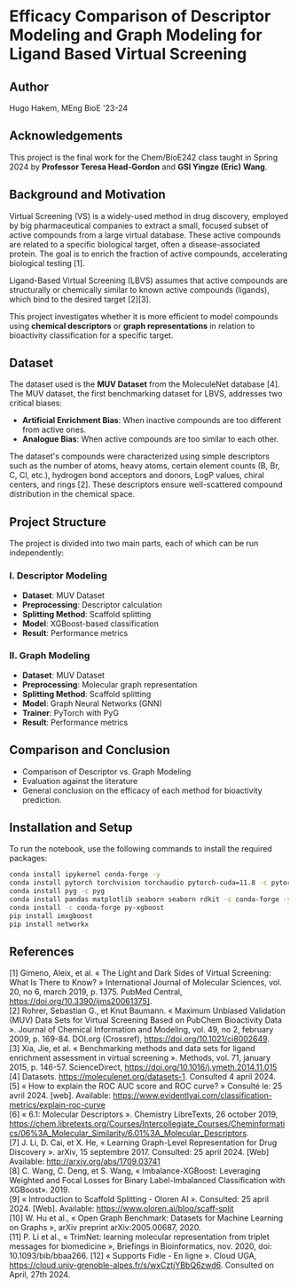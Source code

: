 # Efficacy Comparison of Descriptor Modeling and Graph Modeling for Ligand Based Virtual Screening

## Author
Hugo Hakem, MEng BioE '23-24

## Acknowledgements
This project is the final work for the Chem/BioE242 class taught in Spring 2024 by **Professor Teresa Head-Gordon** and **GSI Yingze (Eric) Wang**.

## Background and Motivation
Virtual Screening (VS) is a widely-used method in drug discovery, employed by big pharmaceutical companies to extract a small, focused subset of active compounds from a large virtual database. These active compounds are related to a specific biological target, often a disease-associated protein. The goal is to enrich the fraction of active compounds, accelerating biological testing [1].

Ligand-Based Virtual Screening (LBVS) assumes that active compounds are structurally or chemically similar to known active compounds (ligands), which bind to the desired target [2][3].

This project investigates whether it is more efficient to model compounds using **chemical descriptors** or **graph representations** in relation to bioactivity classification for a specific target.

## Dataset
The dataset used is the **MUV Dataset** from the MoleculeNet database [4]. The MUV dataset, the first benchmarking dataset for LBVS, addresses two critical biases:
- **Artificial Enrichment Bias**: When inactive compounds are too different from active ones.
- **Analogue Bias**: When active compounds are too similar to each other.

The dataset's compounds were characterized using simple descriptors such as the number of atoms, heavy atoms, certain element counts (B, Br, C, Cl, etc.), hydrogen bond acceptors and donors, LogP values, chiral centers, and rings [2]. These descriptors ensure well-scattered compound distribution in the chemical space.

## Project Structure
The project is divided into two main parts, each of which can be run independently:

### I. Descriptor Modeling
- **Dataset**: MUV Dataset
- **Preprocessing**: Descriptor calculation
- **Splitting Method**: Scaffold splitting
- **Model**: XGBoost-based classification
- **Result**: Performance metrics

### II. Graph Modeling
- **Dataset**: MUV Dataset
- **Preprocessing**: Molecular graph representation
- **Splitting Method**: Scaffold splitting
- **Model**: Graph Neural Networks (GNN)
- **Trainer**: PyTorch with PyG
- **Result**: Performance metrics

## Comparison and Conclusion
- Comparison of Descriptor vs. Graph Modeling
- Evaluation against the literature
- General conclusion on the efficacy of each method for bioactivity prediction.

## Installation and Setup
To run the notebook, use the following commands to install the required packages:

```bash
conda install ipykernel conda-forge -y
conda install pytorch torchvision torchaudio pytorch-cuda=11.8 -c pytorch -c nvidia
conda install pyg -c pyg
conda install pandas matplotlib seaborn seaborn rdkit -c conda-forge -y
conda install -c conda-forge py-xgboost
pip install imxgboost
pip install networkx
```

## References
[1] Gimeno, Aleix, et al. « The Light and Dark Sides of Virtual Screening: What Is There to Know? » International Journal of Molecular Sciences, vol. 20, no 6, march 2019, p. 1375. PubMed Central, https://doi.org/10.3390/ijms20061375].
<br>
[2] Rohrer, Sebastian G., et Knut Baumann. « Maximum Unbiased Validation (MUV) Data Sets for Virtual Screening Based on PubChem Bioactivity Data ». Journal of Chemical Information and Modeling, vol. 49, no 2, february 2009, p. 169-84. DOI.org (Crossref), https://doi.org/10.1021/ci8002649.
<br>
[3] Xia, Jie, et al. « Benchmarking methods and data sets for ligand enrichment assessment in virtual screening ». Methods, vol. 71, january 2015, p. 146-57. ScienceDirect, https://doi.org/10.1016/j.ymeth.2014.11.015
<br>
[4] Datasets. https://moleculenet.org/datasets-1. Consulted 4 april 2024.
<br>
[5] « How to explain the ROC AUC score and ROC curve? » Consulté le: 25 avril 2024. [web]. Available: https://www.evidentlyai.com/classification-metrics/explain-roc-curve
<br>
[6] « 6.1: Molecular Descriptors ». Chemistry LibreTexts, 26 october 2019, https://chem.libretexts.org/Courses/Intercollegiate_Courses/Cheminformatics/06%3A_Molecular_Similarity/6.01%3A_Molecular_Descriptors.
<br>
[7] J. Li, D. Cai, et X. He, « Learning Graph-Level Representation for Drug Discovery ». arXiv, 15 septembre 2017. Consulted: 25 april 2024. [Web] Available: http://arxiv.org/abs/1709.03741
<br>
[8] C. Wang, C. Deng, et S. Wang, « Imbalance-XGBoost: Leveraging Weighted and Focal Losses for Binary Label-Imbalanced Classification with XGBoost». 2019.
<br>
[9] « Introduction to Scaffold Splitting - Oloren AI ». Consulted: 25 april 2024. [Web]. Available: https://www.oloren.ai/blog/scaff-split
<br>
[10] W. Hu et al., « Open Graph Benchmark: Datasets for Machine Learning on Graphs », arXiv preprint arXiv:2005.00687, 2020.
<br>
[11] P. Li et al., « TrimNet: learning molecular representation from triplet messages for biomedicine », Briefings in Bioinformatics, nov. 2020, doi: 10.1093/bib/bbaa266.
[12] « Supports Fidle - En ligne ». Cloud UGA, https://cloud.univ-grenoble-alpes.fr/s/wxCztjYBbQ6zwd6. Consulted on April, 27th 2024.
